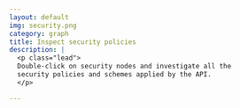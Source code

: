 ```yaml
---
layout: default
img: security.png
category: graph
title: Inspect security policies
description: |
  <p class="lead">
  Double-click on security nodes and investigate all the 
  security policies and schemes applied by the API.
  </p>

---
```

